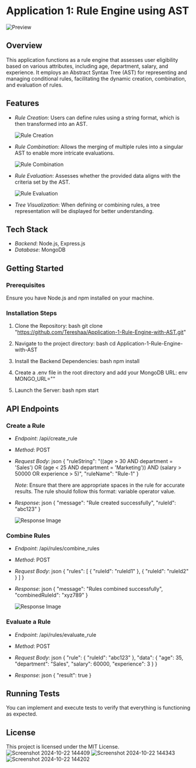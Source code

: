 # Application 1: Rule Engine using AST

![Preview](image) <!-- Replace with actual image link -->

## Overview
This application functions as a rule engine that assesses user eligibility based on various attributes, including age, department, salary, and experience. It employs an Abstract Syntax Tree (AST) for representing and managing conditional rules, facilitating the dynamic creation, combination, and evaluation of rules.

## Features
- *Rule Creation*: Users can define rules using a string format, which is then transformed into an AST.
  
  ![Rule Creation](image) <!-- Replace with actual image link -->

- *Rule Combination*: Allows the merging of multiple rules into a singular AST to enable more intricate evaluations.

  ![Rule Combination](image) <!-- Replace with actual image link -->

- *Rule Evaluation*: Assesses whether the provided data aligns with the criteria set by the AST.

  ![Rule Evaluation](image) <!-- Replace with actual image link -->

- *Tree Visualization*: When defining or combining rules, a tree representation will be displayed for better understanding.

## Tech Stack
- *Backend*: Node.js, Express.js
- *Database*: MongoDB

## Getting Started

### Prerequisites
Ensure you have Node.js and npm installed on your machine.

### Installation Steps
1. Clone the Repository:
   bash
   git clone "https://github.com/Tereshaa/Application-1-Rule-Engine-with-AST.git"
   

2. Navigate to the project directory:
   bash
   cd Application-1-Rule-Engine-with-AST
   

3. Install the Backend Dependencies:
   bash
   npm install
   

4. Create a .env file in the root directory and add your MongoDB URL:
   env
   MONGO_URL=""
   

5. Launch the Server:
   bash
   npm start
   

## API Endpoints

### Create a Rule
- *Endpoint*: /api/create_rule
- *Method*: POST
- *Request Body*:
  json
  {
    "ruleString": "((age > 30 AND department = 'Sales') OR (age < 25 AND department = 'Marketing')) AND (salary > 50000 OR experience > 5)",
    "ruleName": "Rule-1"
  }
  
  *Note*: Ensure that there are appropriate spaces in the rule for accurate results. The rule should follow this format: variable operator value.

- *Response*: 
  json
  {
    "message": "Rule created successfully",
    "ruleId": "abc123"
  }
  
  ![Response Image](image) <!-- Replace with actual image link -->

### Combine Rules
- *Endpoint*: /api/rules/combine_rules
- *Method*: POST
- *Request Body*:
  json
  {
    "rules": [
      { "ruleId": "ruleId1" },
      { "ruleId": "ruleId2" }
    ]
  }
  

- *Response*:
  json
  {
    "message": "Rules combined successfully",
    "combinedRuleId": "xyz789"
  }
  
  ![Response Image](image) <!-- Replace with actual image link -->

### Evaluate a Rule
- *Endpoint*: /api/rules/evaluate_rule
- *Method*: POST
- *Request Body*:
  json
  {
    "rule": { "ruleId": "abc123" },
    "data": {
      "age": 35,
      "department": "Sales",
      "salary": 60000,
      "experience": 3
    }
  }
  

- *Response*:
  json
  {
    "result": true
  }
  

## Running Tests
You can implement and execute tests to verify that everything is functioning as expected.

## License
This project is licensed under the MIT License.![Screenshot 2024-10-22 144409](https://github.com/user-attachments/assets/b95d99ea-4f44-4d26-86ac-6f3c8d52c112)
![Screenshot 2024-10-22 144343](https://github.com/user-attachments/assets/54164383-3cbe-47a0-8e48-38be47d7b375)
![Screenshot 2024-10-22 144202](https://github.com/user-attachments/assets/8f4f6081-c023-4f70-84f7-14bfe35b794f)
